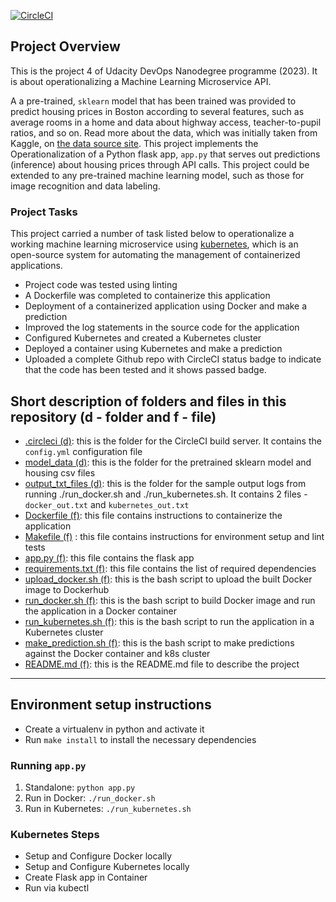 [![CircleCI](https://dl.circleci.com/status-badge/img/gh/Sulaymon333/operationalizing-ML-API-udacity-cloud-devops/tree/main.svg?style=svg)](https://dl.circleci.com/status-badge/redirect/gh/Sulaymon333/operationalizing-ML-API-udacity-cloud-devops/tree/main)

## Project Overview

This is the project 4 of Udacity DevOps Nanodegree programme (2023). It is about operationalizing a Machine Learning Microservice API.

A a pre-trained, `sklearn` model that has been trained was provided to predict housing prices in Boston according to several features, such as average rooms in a home and data about highway access, teacher-to-pupil ratios, and so on. Read more about the data, which was initially taken from Kaggle, on [the data source site](https://www.kaggle.com/c/boston-housing). This project implements the Operationalization of a Python flask app, `app.py` that serves out predictions (inference) about housing prices through API calls. This project could be extended to any pre-trained machine learning model, such as those for image recognition and data labeling.

### Project Tasks

This project carried a number of task listed below to operationalize a working machine learning microservice using [kubernetes](https://kubernetes.io/), which is an open-source system for automating the management of containerized applications.

- Project code was tested using linting
- A Dockerfile was completed to containerize this application
- Deployment of a containerized application using Docker and make a prediction
- Improved the log statements in the source code for the application
- Configured Kubernetes and created a Kubernetes cluster
- Deployed a container using Kubernetes and make a prediction
- Uploaded a complete Github repo with CircleCI status badge to indicate that the code has been tested and it shows passed badge.

## Short description of folders and files in this repository (d - folder and f - file)

- [.circleci (d)](https://github.com/Sulaymon333/operationalizing-ML-API-udacity-cloud-devops/tree/main/.circleci): this is the folder for the CircleCI build server. It contains the `config.yml` configuration file
- [model_data (d)](https://github.com/Sulaymon333/operationalizing-ML-API-udacity-cloud-devops/tree/main/model_data): this is the folder for the pretrained sklearn model and housing csv files
- [output_txt_files (d)](https://github.com/Sulaymon333/operationalizing-ML-API-udacity-cloud-devops/tree/main/output_txt_files): this is the folder for the sample output logs from running ./run_docker.sh and ./run_kubernetes.sh. It contains 2 files - `docker_out.txt` and `kubernetes_out.txt`
- [Dockerfile (f)](https://github.com/Sulaymon333/operationalizing-ML-API-udacity-cloud-devops/blob/main/Dockerfile): this file contains instructions to containerize the application
- [Makefile (f)](https://github.com/Sulaymon333/operationalizing-ML-API-udacity-cloud-devops/blob/main/Makefile) : this file contains instructions for environment setup and lint tests
- [app.py (f)](https://github.com/Sulaymon333/operationalizing-ML-API-udacity-cloud-devops/blob/main/app.py): this file contains the flask app
- [requirements.txt (f)](https://github.com/Sulaymon333/operationalizing-ML-API-udacity-cloud-devops/blob/main/requirements.txt): this file contains the list of required dependencies
- [upload_docker.sh (f)](https://github.com/Sulaymon333/operationalizing-ML-API-udacity-cloud-devops/blob/main/upload_docker.sh): this is the bash script to upload the built Docker image to Dockerhub
- [run_docker.sh (f)](https://github.com/Sulaymon333/operationalizing-ML-API-udacity-cloud-devops/blob/main/run_docker.sh): this is the bash script to build Docker image and run the application in a Docker container
- [run_kubernetes.sh (f)](https://github.com/Sulaymon333/operationalizing-ML-API-udacity-cloud-devops/blob/main/run_kubernetes.sh): this is the bash script to run the application in a Kubernetes cluster
- [make_prediction.sh (f)](https://github.com/Sulaymon333/operationalizing-ML-API-udacity-cloud-devops/blob/main/make_prediction.sh): this is the bash script to make predictions against the Docker container and k8s cluster
- [README.md (f)](https://github.com/Sulaymon333/operationalizing-ML-API-udacity-cloud-devops/blob/main/README.md): this is the README.md file to describe the project

---

## Environment setup instructions

- Create a virtualenv in python and activate it
- Run `make install` to install the necessary dependencies

### Running `app.py`

1. Standalone: `python app.py`
2. Run in Docker: `./run_docker.sh`
3. Run in Kubernetes: `./run_kubernetes.sh`

### Kubernetes Steps

- Setup and Configure Docker locally
- Setup and Configure Kubernetes locally
- Create Flask app in Container
- Run via kubectl
